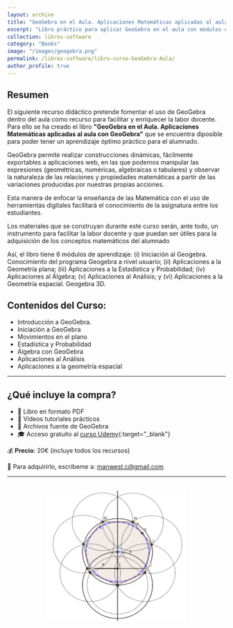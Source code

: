 ```yaml
---
layout: archive
title: "GeoGebra en el Aula. Aplicaciones Matemáticas aplicadas al aula con GeoGebra"
excerpt: "Libro práctico para aplicar GeoGebra en el aula con módulos de geometría, estadística, álgebra y análisis. Incluye acceso gratuito a un curso de Udemy y materiales descargables."
collection: libros-software
category: "Books"
image: "/images/geogebra.png"
permalink: /libros-software/libro-curso-GeoGebra-Aula/
author_profile: true
---
```


## Resumen

El siguiente recurso didáctico pretende fomentar el uso de GeoGebra dentro del aula como recurso para facilitar y enriquecer la labor docente. Para ello se ha creado el libro **"GeoGebra en el Aula. Aplicaciones Matemáticas aplicadas al aula con GeoGebra"** que se encuentra diposible para poder tener un aprendizaje óptimo práctico para el alumnado.

GeoGebra permite realizar construcciones dinámicas, fácilmente exportables a aplicaciones web, en las que podemos manipular las expresiones (geométricas, numéricas, algebraicas o tabulares) y observar la naturaleza de las relaciones y propiedades matemáticas a partir de las variaciones producidas por nuestras propias acciones.

Esta manera de enfocar la enseñanza de las Matemática con el uso de herramientas digitales  facilitará el conocimiento de la asignatura entre los estudiantes.

Los materiales que se construyan durante este curso serán, ante todo, un instrumento para facilitar la labor docente y que puedan ser útiles para la adquisición de los conceptos matemáticos del alumnado

Así, el libro tiene 6 módulos de aprendizaje: (i) Iniciación al Geogebra. Conocimiento del programa Geogebra a nivel usuario; (ii) Aplicaciones a la Geometría plana; (iii) Aplicaciones a la Estadística y Probabilidad; (iv) Aplicaciones al Álgebra; (v) Aplicaciones al Análisis; y (vi) Aplicaciones a la Geometría espacial. Geogebra 3D.

## Contenidos del Curso:

- Introducción a GeoGebra.
- Iniciación a GeoGebra
- Movimientos en el plano
- Estadística y Probabilidad
- Álgebra con GeoGebra
- Aplicaciones al Análisis
- Aplicaciones a la geometría espacial

---

## ¿Qué incluye la compra?

- 📕 Libro en formato PDF  
- 🎥 Vídeos tutoriales prácticos  
- 📂 Archivos fuente de GeoGebra  
- 🎓 Acceso gratuito al [curso Udemy](https://www.udemy.com/course/matematicas-geogebra/?couponCode=ABR_2025){:target="_blank"}

💰 **Precio**: 20€ (incluye todos los recursos)

📩 Para adquirirlo, escríbeme a: [manwest.c@gmail.com](mailto:manwest.c@gmail.com)

---

<div style="text-align:center; margin: 2rem 0;">
  <img src="/images/geogebra.png" width="320" height="300" alt="Portada del libro GeoGebra en el Aula">
</div>

<!-- SEO Structured Data -->
<script type="application/ld+json">
{
  "@context": "https://schema.org",
  "@type": "Book",
  "name": "GeoGebra en el Aula. Aplicaciones Matemáticas aplicadas al aula con GeoGebra",
  "author": {
    "@type": "Person",
    "name": "Manuel Castillo-Cara"
  },
  "description": "Libro educativo para el uso práctico de GeoGebra en el aula. Incluye módulos sobre geometría, álgebra, estadística, análisis y geometría 3D, además de recursos descargables y acceso a curso online.",
  "image": "{{ site.url }}/images/geogebra.png",
  "url": "{{ site.url }}{{ page.url }}",
  "publisher": {
    "@type": "Organization",
    "name": "Autoedición"
  },
  "offers": {
    "@type": "Offer",
    "price": "20.00",
    "priceCurrency": "EUR",
    "availability": "https://schema.org/InStock",
    "url": "{{ site.url }}{{ page.url }}"
  }
}
</script>

<script 
  src="https://www.paypal.com/sdk/js?client-id=BAAFLtzEbhR-v2Nk6YVEdhvWJzPrGcmQm4dOmmv6DDKyXomXKpToxESEA_da2HErs94WB2HVZrH396-SUg&components=hosted-buttons&disable-funding=venmo&currency=EUR">
</script>

<div id="paypal-container-UX7UBGJ8TCPTW"></div>
<script>
  paypal.HostedButtons({
    hostedButtonId: "UX7UBGJ8TCPTW",
  }).render("#paypal-container-UX7UBGJ8TCPTW")
</script>